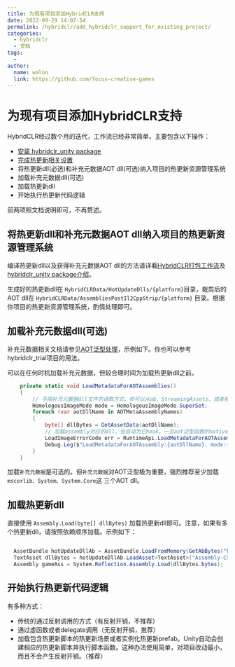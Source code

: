 ```yaml
---
title: 为现有项目添加HybridCLR支持
date: 2022-09-29 14:07:54
permalink: /hybridclr/add_hybridclr_support_for_existing_project/
categories:
  - hybridclr
  - 文档
tags:
  - 
author: 
  name: walon
  link: https://github.com/focus-creative-games
---
```


# 为现有项目添加HybridCLR支持

HybridCLR经过数个月的迭代，工作流已经非常简单，主要包含以下操作：

- [安装 hybridclr_unity package](/hybridclr/install/)
- [完成热更新相关设置](/hybridclr/project_settings/)
- 将热更新dll(必选)和补充元数据AOT dll(可选)纳入项目的热更新资源管理系统
- 加载补充元数据dll(可选)
- 加载热更新dll
- 开始执行热更新代码逻辑

前两项照文档说明即可，不再赘述。

## 将热更新dll和补充元数据AOT dll纳入项目的热更新资源管理系统

编译热更新dll以及获得补充元数据AOT dll的方法请详看[HybridCLR打包工作流](/hybridclr/build_pipeline/)及[hybridclr_unity package介绍](/hybridclr/hybridclr_unity/)。

生成好的热更新dll在 `HybridCLRData/HotUpdateDlls/{platform}`目录，裁剪后的AOT dll在 `HybridCLRData/AssembliesPostIl2CppStrip/{platform}` 目录。根据你项目的热更新资源管理系统，酌情处理即可。

## 加载补充元数据dll(可选)

补充元数据相关文档请参见[AOT泛型处理](/hybridclr/aot_generic/)，示例如下。你也可以参考hybridclr_trial项目的用法。

可以在任何时机加载补充元数据，但较合理时间为加载热更新dll之前。

```csharp
    private static void LoadMetadataForAOTAssemblies()
    {
        // 不限补充元数据dll文件的读取方式，你可以从ab、StreamingAssets、或者裸文件下载等办法获得
        HomologousImageMode mode = HomologousImageMode.SuperSet;
        foreach (var aotDllName in AOTMetaAssemblyNames)
        {
            byte[] dllBytes = GetAssetData(aotDllName);
            // 加载assembly对应的dll，会自动为它hook。一旦aot泛型函数的native函数不存在，用解释器版本代码
            LoadImageErrorCode err = RuntimeApi.LoadMetadataForAOTAssembly(dllBytes, mode);
            Debug.Log($"LoadMetadataForAOTAssembly:{aotDllName}. mode:{mode} ret:{err}");
        }
    }
```

加载`补充元数据`是可选的。但`补充元数据`对AOT泛型极为重要，强烈推荐至少加载`mscorlib、System、System.Core`这
三个AOT dll。

## 加载热更新dll

直接使用 `Assembly.Load(byte[] dllBytes)` 加载热更新dll即可。注意，如果有多个热更新dll，请按照依赖顺序加载。示例如下：

```csharp

  AssetBundle hotUpdateDllAb = AssetBundle.LoadFromMemory(GetAbBytes("hotupdatedlls"));
  TextAsset dllBytes = hotUpdateDllAb.LoadAsset<TextAsset>("Assembly-CSharp.dll.bytes");
  Assembly gameAss = System.Reflection.Assembly.Load(dllBytes.bytes);

```

## 开始执行热更新代码逻辑

有多种方式：

- 传统的通过反射调用的方式（有反射开销，不推荐）
- 通过虚函数或者delegate调用（无反射开销，推荐）
- 加载包含热更新脚本的热更新场景或者实例化热更新prefab。Unity自动会创建相应的热更新脚本并执行脚本函数。这种办法使用简单，对项目改动最小，而且不会产生反射开销。（推荐）

